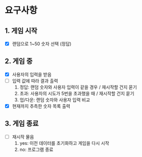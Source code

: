 # 요구사항

## 1. 게임 시작

- [x] 랜덤으로 1~50 숫자 선택 (정답)

## 2. 게임 중

- [x] 사용자의 입력을 받음
- [ ] 입력 값에 따라 결과 출력
  1. 정답: 랜덤 숫자와 사용자 입력이 같을 경우 / 재시작할 건지 묻기
  2. 초과: 사용자의 시도가 5번을 초과했을 때 / 재시작할 건지 묻기
  3. 업/다운: 랜덤 숫자와 사용자 입력 비교
- [x] 현재까지 추측한 숫자 목록 출력

## 3. 게임 종료

- [ ] 재시작 물음
  1. yes: 이전 데이터를 초기화하고 게임을 다시 시작
  2. no: 프로그램 종료
